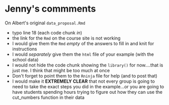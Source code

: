 # Jenny's commments

On Albert's original `data_proposal.Rmd`

* typo line 18 (each code chunk *in*)
* the link for the `Rmd` on the course site is not working
* I would give them the `Rmd` *empty* of the answers to fill in and knit for instructions
* I would *separately* give them the `html` file of your example (with the school data)
* I would not hide the code chunk showing the `library()` for now....that is just me. I think that might be too much at once
* Don't forget to point them to the `Rninja` file for help (and to post that)
* I would make it **EXTREMELY CLEAR** that not every group is going to need to take the exact steps you did in the example...or you are going to have students spending hours trying to figure out how they can use the cut_numbers function in their data